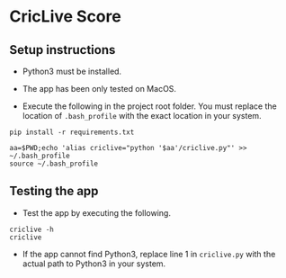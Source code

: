 # CricLive Score

## Setup instructions

- Python3 must be installed.

- The app has been only tested on MacOS.

- Execute the following in the project root folder. You must replace the location of `.bash_profile` with the exact location in your system.
```
pip install -r requirements.txt

aa=$PWD;echo 'alias criclive="python '$aa'/criclive.py"' >> ~/.bash_profile
source ~/.bash_profile
```

## Testing the app

- Test the app by executing the following.
```
criclive -h
criclive
```

- If the app cannot find Python3, replace line 1 in `criclive.py` with the actual path to Python3 in your system.
